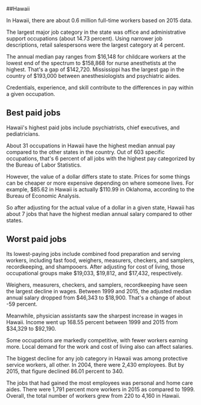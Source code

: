 

##Hawaii

In Hawaii, there are about 0.6 million full-time workers based on 2015 data.

The largest major job category in the state was <span class='occ_title_em'>office and administrative support occupations</span> (about 14.73 percent). Using narrower job descriptions, <span class='occ_title_em'>retail salespersons</span> were the largest category at 4 percent.
               
The annual median pay ranges from $16,148 for <span class='occ_title_em'>childcare workers</span> at the lowest end of the spectrum to  $158,868 for <span class='occ_title_em'>nurse anesthetists</span> at the highest. That's a gap of $142,720. Mississippi has the largest gap in the country of $193,000 between <span class='occ_title_em'>anesthesiologists and psychiatric aides</span>.
          
Credentials, experience, and skill contribute to the differences in pay within a given occupation.

## Best paid jobs
Hawaii's highest paid jobs include <span class='occ_title_em'>psychiatrists, chief executives</span>, and <span class='occ_title_em'>pediatricians</span>.
               
About 31 occupations in Hawaii have the highest median annual pay compared to the other states in the country. Out of 603 specific occupations, that's 6 percent of all jobs with the highest pay categorized by the Bureau of Labor Statistics.
               
However, the value of a dollar differs state to state. Prices for some things can be cheaper or more expensive depending on where someone lives. For example, $85.62 in Hawaii is actually $110.99 in Oklahoma, according to the Bureau of Economic Analysis.
               
So after adjusting for the actual value of a dollar in a given state, Hawaii has about 7 jobs that have the highest median annual salary compared to other states.
               
## Worst paid jobs

Its lowest-paying jobs include <span class='occ_title_em'>combined food preparation and serving workers, including fast food</span>, <span class='occ_title_em'>weighers, measurers, checkers, and samplers, recordkeeping</span>, and <span class='occ_title_em'>shampooers</span>. After adjusting for cost of living, those occupational groups make $19,033,  $19,812, and  $17,432, respectively.
               
<span class='occ_title_em'>Weighers, measurers, checkers, and samplers, recordkeeping</span> have seen the largest decline in wages. Between 1999 and 2015, the adjusted median annual salary dropped from $46,343 to $18,900. That's a change of about -59 percent.
               
Meanwhile, <span class='occ_title_em'>physician assistants</span> saw the sharpest increase in wages in Hawaii. Income went up 168.55 percent between 1999 and 2015 from $34,329 to $92,190.

Some occupations are markedly competitive, with fewer workers earning more. Local demand for the work and cost of living also can affect salaries.

            
The biggest decline for any job category in Hawaii was among <span class='occ_title_em'>protective service workers, all other</span>. In 2004, there were 2,430 employees. But by 2015, that figure declined 86.01 percent to 340. 
               
The jobs that had gained the most employees was personal and home care aides. There were 1,791 percent more workers in 2015 as compared to 1999. Overall, the total number of workers grew from 220 to 4,160 in Hawaii.
